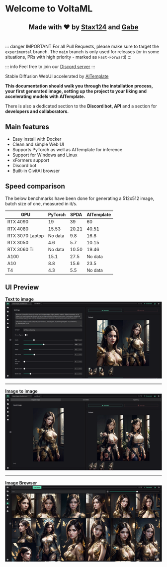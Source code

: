 # Welcome to VoltaML

<h2 align="center" style="border-bottom: 1px solid var(--vp-c-divider); padding-bottom: 24px;">
Made with ❤️ by <a href="https://github.com/Stax124" target="_blank">Stax124</a> and <a href="https://github.com/gabe56f" target="_blank">Gabe</a>
</h2>

::: danger IMPORTANT
For all Pull Requests, please make sure to target the `experimental` branch. The `main` branch is only used for releases (or in some situations, PRs with high priority - marked as `Fast-Forward`)
:::

::: info
Feel free to join our [Discord server](https://discord.gg/pY5SVyHmWm)
:::

Stable Diffusion WebUI accelerated by <a href="https://github.com/facebookincubator/AITemplate">AITemplate</a>

**This documentation should walk you through the installation process, your first generated image, setting up the project to your liking and accelerating models with AITemplate.**

There is also a dedicated section to the **Discord bot, API** and a section for **developers and collaborators.**

## Main features

- Easy install with Docker
- Clean and simple Web UI
- Supports PyTorch as well as AITemplate for inference
- Support for Windows and Linux
- xFormers support
- Discord bot
- Built-in CivitAI browser

## Speed comparison

The below benchmarks have been done for generating a 512x512 image, batch size of one, measured in it/s.

| GPU             | PyTorch | SPDA  | AITemplate |
| --------------- | ------- | ----- | ---------- |
| RTX 4090        | 19      | 39    | 60         |
| RTX 4080        | 15.53   | 20.21 | 40.51      |
| RTX 3070 Laptop | No data | 9.8   | 16.8       |
| RTX 3050        | 4.6     | 5.7   | 10.15      |
| RTX 3060 Ti     | No data | 10.50 | 19.46      |
| A100            | 15.1    | 27.5  | No data    |
| A10             | 8.8     | 15.6  | 23.5       |
| T4              | 4.3     | 5.5   | No data    |

## UI Preview

**Text to image**
![Text2Image](../static/frontend/frontend-txt2img.webp)

<hr>

**Image to image**
![Image2Image](../static/frontend/frontend-img2img.webp)

<hr>

**Image Browser**
![ImageBrowser](../static/frontend/frontend-browser.webp)

